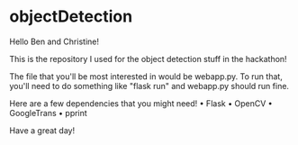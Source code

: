 # objectDetection

Hello Ben and Christine!

This is the repository I used for the object detection stuff in the hackathon!

The file that you'll be most interested in would be webapp.py. To run that, you'll need to do something like "flask run" and webapp.py should run fine. 

Here are a few dependencies that you might need!
• Flask
• OpenCV
• GoogleTrans
• pprint

Have a great day!
